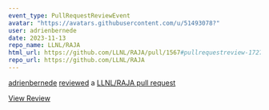 ```yaml
---
event_type: PullRequestReviewEvent
avatar: "https://avatars.githubusercontent.com/u/51493078?"
user: adrienbernede
date: 2023-11-13
repo_name: LLNL/RAJA
html_url: https://github.com/LLNL/RAJA/pull/1567#pullrequestreview-1727591566
repo_url: https://github.com/LLNL/RAJA
---
```


<a href='https://github.com/adrienbernede' target='_blank'>adrienbernede</a> <a href='https://github.com/LLNL/RAJA/pull/1567#pullrequestreview-1727591566' target='_blank'>reviewed</a> a <a href='https://github.com/LLNL/RAJA/pull/1567' target='_blank'>LLNL/RAJA pull request</a>

<small></small>

<a href='https://github.com/LLNL/RAJA/pull/1567#pullrequestreview-1727591566' target='_blank'>View Review</a>
